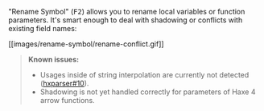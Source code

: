 "Rename Symbol" (<kbd>F2</kbd>) allows you to rename local variables or function parameters. It's smart enough to deal with shadowing or conflicts with existing field names:

[[images/rename-symbol/rename-conflict.gif]]

>**Known issues:**
> - Usages inside of string interpolation are currently not detected ([hxparser#10](https://github.com/vshaxe/hxparser/issues/10)).
> - Shadowing is not yet handled correctly for parameters of Haxe 4 arrow functions.